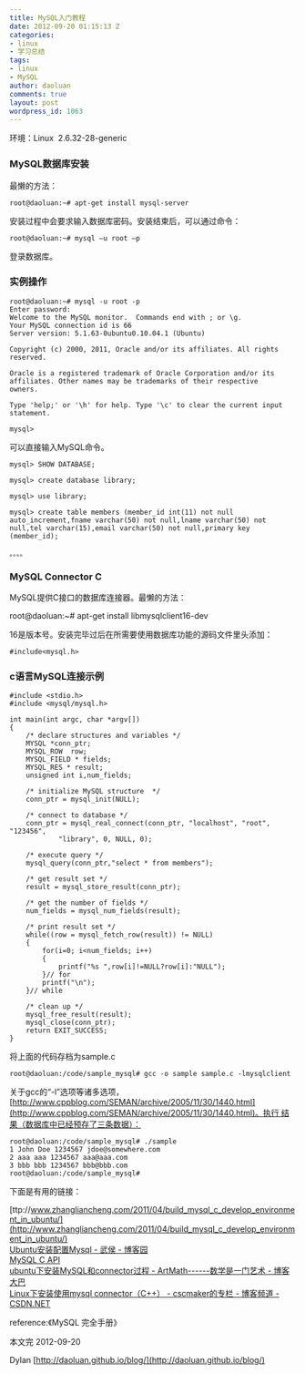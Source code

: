 ```yaml
---
title: MySQL入门教程
date: 2012-09-20 01:15:13 Z
categories:
- linux
- 学习总结
tags:
- linux
- MySQL
author: daoluan
comments: true
layout: post
wordpress_id: 1063
---
```


环境：Linux  2.6.32-28-generic


### MySQL数据库安装


最懒的方法：

    
    root@daoluan:~# apt-get install mysql-server


安装过程中会要求输入数据库密码。安装结束后，可以通过命令：

    
    root@daoluan:~# mysql –u root –p


登录数据库。

<!-- more -->


### 实例操作



    
    root@daoluan:~# mysql -u root -p 
    Enter password: 
    Welcome to the MySQL monitor.  Commands end with ; or \g. 
    Your MySQL connection id is 66 
    Server version: 5.1.63-0ubuntu0.10.04.1 (Ubuntu)
    
    Copyright (c) 2000, 2011, Oracle and/or its affiliates. All rights reserved.
    
    Oracle is a registered trademark of Oracle Corporation and/or its 
    affiliates. Other names may be trademarks of their respective 
    owners.
    
    Type 'help;' or '\h' for help. Type '\c' to clear the current input statement.
    
    mysql>


可以直接输入MySQL命令。

    
    mysql> SHOW DATABASE;
    
    mysql> create database library;
    
    mysql> use library;
    
    mysql> create table members (member_id int(11) not null auto_increment,fname varchar(50) not null,lname varchar(50) not null,tel varchar(15),email varchar(50) not null,primary key (member_id);
    
    。。。。




### MySQL Connector C


MySQL提供C接口的数据库连接器。最懒的方法：

root@daoluan:~# apt-get install libmysqlclient16-dev

16是版本号。安装完毕过后在所需要使用数据库功能的源码文件里头添加：




    
    #include<mysql.h>







### c语言MySQL连接示例



    
    #include <stdio.h>
    #include <mysql/mysql.h>
    
    int main(int argc, char *argv[])
    {
    	/* declare structures and variables */
        MYSQL *conn_ptr;
    	MYSQL_ROW  row;
        MYSQL_FIELD * fields; 
    	MYSQL_RES * result;
        unsigned int i,num_fields;
    
    	/* initialize MySQL structure  */
        conn_ptr = mysql_init(NULL);
    
    	/* connect to database */
        conn_ptr = mysql_real_connect(conn_ptr, "localhost", "root", "123456",
                "library", 0, NULL, 0);
    
    	/* execute query */		
        mysql_query(conn_ptr,"select * from members");
    
    	/* get result set */
        result = mysql_store_result(conn_ptr);
    
    	/* get the number of fields */
    	num_fields = mysql_num_fields(result);
    
    	/* print result set */
        while((row = mysql_fetch_row(result)) != NULL)
        {
            for(i=0; i<num_fields; i++)
            {
                printf("%s ",row[i]!=NULL?row[i]:"NULL");
            }// for
            printf("\n");
        }// while
    
    	/* clean up */
    	mysql_free_result(result);
        mysql_close(conn_ptr);
        return EXIT_SUCCESS;
    }


将上面的代码存档为sample.c

    
    root@daoluan:/code/sample_mysql# gcc -o sample sample.c -lmysqlclient


关于gcc的“-l”选项等诸多选项，[http://www.cppblog.com/SEMAN/archive/2005/11/30/1440.html](http://www.cppblog.com/SEMAN/archive/2005/11/30/1440.html)。执行 结果（数据库中已经预存了三条数据）：

    
    root@daoluan:/code/sample_mysql# ./sample
    1 John Doe 1234567 jdoe@somewhere.com
    2 aaa aaa 1234567 aaa@aaa.com
    3 bbb bbb 1234567 bbb@bbb.com
    root@daoluan:/code/sample_mysql#


下面是有用的链接：

[ttp://www.zhangliancheng.com/2011/04/build_mysql_c_develop_environment_in_ubuntu/](http://www.zhangliancheng.com/2011/04/build_mysql_c_develop_environment_in_ubuntu/)  
[Ubuntu安装配置Mysql - 武侯 - 博客园](http://www.cnblogs.com/wuhou/archive/2008/09/28/1301071.html)  
[MySQL C API](http://dev.mysql.com/doc/refman/5.6/en/c.html)  
[ubuntu下安装MySQL和connector过程 - ArtMath------数学是一门艺术 - 博客大巴](http://artmath.blogbus.com/logs/76621657.html)  
[Linux下安装使用mysql connector（C++） - cscmaker的专栏 - 博客频道 - CSDN.NET](http://blog.csdn.net/cscmaker/article/details/7468374)  

reference:《MySQL 完全手册》

本文完 2012-09-20

Dylan [http://daoluan.github.io/blog/](http://daoluan.github.io/blog/)
